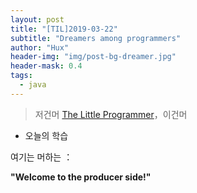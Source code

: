 ```yaml
---
layout: post
title: "[TIL]2019-03-22"
subtitle: "Dreamers among programmers"
author: "Hux"
header-img: "img/post-bg-dreamer.jpg"
header-mask: 0.4
tags:
  - java
---
```


> 저건머 [The Little Programmer](https://zhuanlan.zhihu.com/p/38722466)，이건머

* 오늘의 학습

여기는 머하는 ：

**"Welcome to the producer side!"**
